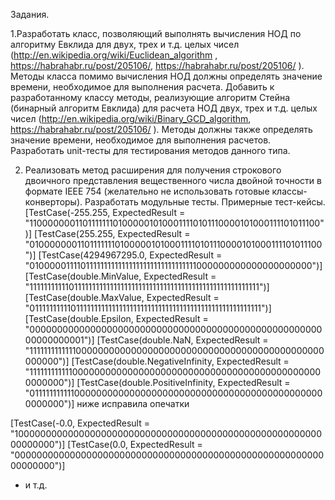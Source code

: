 Задания.

1.Разработать класс, позволяющий выполнять вычисления НОД по алгоритму
Евклида для двух, трех и т.д. целых чисел
(http://en.wikipedia.org/wiki/Euclidean_algorithm , https://habrahabr.ru/post/205106/,
https://habrahabr.ru/post/205106/ ). Методы класса помимо вычисления НОД
должны определять значение времени, необходимое для выполнения расчета.
Добавить к разработанному классу методы, реализующие алгоритм Стейна
(бинарный алгоритм Евклида) для расчета НОД двух, трех и т.д. целых чисел
(http://en.wikipedia.org/wiki/Binary_GCD_algorithm,
https://habrahabr.ru/post/205106/ ). Методы должны также определять значение
времени, необходимое для выполнения расчетов. Разработать unit-тесты для
тестирования методов данного типа.

2. Реализовать метод расширения для получения строкового двоичного
представления вещественного числа двойной точности в формате IEEE 754
(желательно не использовать готовые классы-конверторы). Разработать
модульные тесты.
Примерные тест-кейсы.
[TestCase(-255.255, ExpectedResult =
&quot;1100000001101111111010000010100011110101110000101000111101011100&quot;)]
[TestCase(255.255, ExpectedResult =
&quot;0100000001101111111010000010100011110101110000101000111101011100&quot;)]
[TestCase(4294967295.0, ExpectedResult =
&quot;0100000111101111111111111111111111111111111000000000000000000000&quot;)]
[TestCase(double.MinValue, ExpectedResult =
&quot;1111111111101111111111111111111111111111111111111111111111111111&quot;)]
[TestCase(double.MaxValue, ExpectedResult =
&quot;0111111111101111111111111111111111111111111111111111111111111111&quot;)]
[TestCase(double.Epsilon, ExpectedResult =
&quot;0000000000000000000000000000000000000000000000000000000000000001&quot;)]
[TestCase(double.NaN, ExpectedResult =
&quot;1111111111111000000000000000000000000000000000000000000000000000&quot;)]
[TestCase(double.NegativeInfinity, ExpectedResult =
&quot;1111111111110000000000000000000000000000000000000000000000000000&quot;)]
[TestCase(double.PositiveInfinity, ExpectedResult =
&quot;0111111111110000000000000000000000000000000000000000000000000000&quot;)]
ниже исправила опечатки

[TestCase(-0.0, ExpectedResult =
&quot;1000000000000000000000000000000000000000000000000000000000000000&quot;)]
[TestCase(0.0, ExpectedResult =
&quot;0000000000000000000000000000000000000000000000000000000000000000&quot;)]
+ и т.д.
